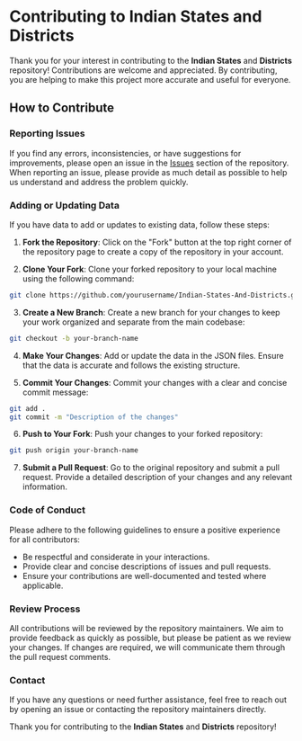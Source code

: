 # Contributing to Indian States and Districts

Thank you for your interest in contributing to the **Indian States** and **Districts** repository! Contributions are welcome and appreciated. By contributing, you are helping to make this project more accurate and useful for everyone.

## How to Contribute

### Reporting Issues

If you find any errors, inconsistencies, or have suggestions for improvements, please open an issue in the [Issues](https://github.com/manujgogoi/Indian-States-And-Districts/issues) section of the repository. When reporting an issue, please provide as much detail as possible to help us understand and address the problem quickly.

### Adding or Updating Data

If you have data to add or updates to existing data, follow these steps:

1. **Fork the Repository**: Click on the "Fork" button at the top right corner of the repository page to create a copy of the repository in your account.

2. **Clone Your Fork**: Clone your forked repository to your local machine using the following command:

```sh
git clone https://github.com/yourusername/Indian-States-And-Districts.git
```

3. **Create a New Branch**: Create a new branch for your changes to keep your work organized and separate from the main codebase:

```sh
git checkout -b your-branch-name
```

4. **Make Your Changes**: Add or update the data in the JSON files. Ensure that the data is accurate and follows the existing structure.

5. **Commit Your Changes**: Commit your changes with a clear and concise commit message:

```sh
git add .
git commit -m "Description of the changes"
```

6. **Push to Your Fork**: Push your changes to your forked repository:

```sh
git push origin your-branch-name
```

7. **Submit a Pull Request**: Go to the original repository and submit a pull request. Provide a detailed description of your changes and any relevant information.

### Code of Conduct

Please adhere to the following guidelines to ensure a positive experience for all contributors:

- Be respectful and considerate in your interactions.
- Provide clear and concise descriptions of issues and pull requests.
- Ensure your contributions are well-documented and tested where applicable.

### Review Process

All contributions will be reviewed by the repository maintainers. We aim to provide feedback as quickly as possible, but please be patient as we review your changes. If changes are required, we will communicate them through the pull request comments.

### Contact

If you have any questions or need further assistance, feel free to reach out by opening an issue or contacting the repository maintainers directly.

Thank you for contributing to the **Indian States** and **Districts** repository!
